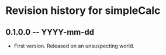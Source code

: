 # Revision history for simpleCalc

## 0.1.0.0 -- YYYY-mm-dd

* First version. Released on an unsuspecting world.
